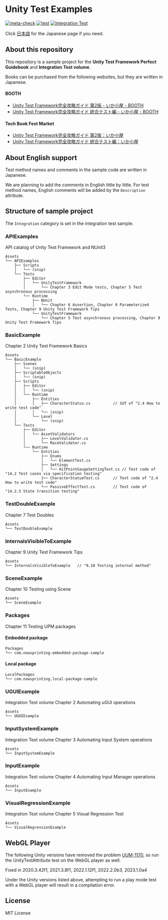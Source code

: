 # Unity Test Examples

[![meta-check](https://github.com/nowsprinting/UnityTestExamples/actions/workflows/metacheck.yml/badge.svg)](https://github.com/nowsprinting/UnityTestExamples/actions/workflows/metacheck.yml)
[![test](https://github.com/nowsprinting/UnityTestExamples/actions/workflows/test.yml/badge.svg)](https://github.com/nowsprinting/UnityTestExamples/actions/workflows/test.yml)
[![Integration Test](https://github.com/nowsprinting/UnityTestExamples/actions/workflows/test-integration.yml/badge.svg)](https://github.com/nowsprinting/UnityTestExamples/actions/workflows/test-integration.yml)

Click [日本語](./README.md) for the Japanese page if you need.



## About this repository

This repository is a sample project for the **Unity Test Framework Perfect Guidebook** and **Integration Test volume**.

Books can be purchased from the following websites, but they are written in Japanese.

#### BOOTH
- [Unity Test Framework完全攻略ガイド 第2版 - いか小屋 - BOOTH](https://ikagoya.booth.pm/items/3139036)
- [Unity Test Framework完全攻略ガイド 統合テスト編 - いか小屋 - BOOTH](https://ikagoya.booth.pm/items/4807367)

#### Tech Book Fest Market
- [Unity Test Framework完全攻略ガイド 第2版：いか小屋](https://techbookfest.org/product/5936401533108224)
- [Unity Test Framework完全攻略ガイド 統合テスト編：いか小屋](https://techbookfest.org/product/p5zcUfG5sLmgmd7ZtDhXNm)



## About English support

Test method names and comments in the sample code are written in Japanese. 

We are planning to add the comments in English little by little.
For test method names, English comments will be added by the `Description` attribute.



## Structure of sample project

The `Integration` category is set in the integration test sample.

### APIExamples

API catalog of Unity Test Framework and NUnit3

```
Assets
└── APIExamples
    ├── Scripts
    │   └── (snip)
    └── Tests
        ├── Editor
        │   └── UnityTestFramework
        │       └── Chapter 3 Edit Mode tests, Chapter 5 Test asynchronous processing
        └── Runtime
            ├── NUnit
            │   └── Chapter 6 Assertion, Chapter 8 Parameterized Tests, Chapter 9 Unity Test Framework Tips
            └── UnityTestFramework
                └── Chapter 5 Test asynchronous processing, Chapter 9 Unity Test Framework Tips
```

### BasicExample

Chapter 2 Unity Test Framework Basics

```
Assets
└── BasicExample
    ├── Scenes
    │   └── (snip)
    ├── ScriptableObjects
    │   └── (snip)
    ├── Scripts
    │   ├── Editor
    │   │   └── (snip)
    │   └── Runtime
    │       ├── Entities
    │       │   ├── CharacterStatus.cs          // SUT of "2.4 How to write test code"
    │       │   └── (snip)
    │       └── Level
    │           └── (snip)
    └── Tests
        ├── Editor
        │   └── AssetValidators
        │       ├── LevelValidator.cs
        │       └── RaceValidator.cs
        └── Runtime
            └── Entities
                ├── Enums
                │   └── ElementTest.cs
                ├── Settings
                │   └── HitPointGaugeSettingTest.cs // Test code of "14.2 Test cases via specification testing"
                ├── CharacterStatueTest.cs      // Test code of "2.4 How to write test code"
                └── PassiveEffectTest.cs        // Test code of "14.2.5 State transition testing"
```

### TestDoubleExample

Chapter 7 Test Doubles

```
Assets
└── TestDoubleExample
```

### InternalsVisibleToExample

Chapter 9 Unity Test Framework Tips

```
Assets
└── InternalsVisibleToExample   // "9.10 Testing internal method"
```

### SceneExample

Chapter 10 Testing using Scene

```
Assets
└── SceneExample
```

### Packages

Chapter 11 Testing UPM packages

#### Embedded package

```
Packages
└── com.nowsprinting.embedded-package-sample
```

#### Local package

```
LocalPackages
└── com.nowsprinting.local-package-sample
```

### UGUIExample

Integration Test volume Chapter 2 Automating uGUI operations

```
Assets
└── UGUIExample
```

### InputSystemExample

Integration Test volume Chapter 3 Automating Input System operations

```
Assets
└── InputSystemExample
```

### InputExample

Integration Test volume Chapter 4 Automating Input Manager operations

```
Assets
└── InputExample
```

### VisualRegressionExample

Integration Test volume Chapter 5 Visual Regression Test

```
Assets
└── VisualRegressionExample
```



## WebGL Player

The following Unity versions have removed the problem [UUM-1170](https://issuetracker.unity3d.com/issues/webgl-chrome-the-message-header-is-corrupted-and-for-security-reasons-connection-will-be-terminated-dot-errors), so run the UnityTestAttribute test on the WebGL player as well.

Fixed in 2020.3.42f1, 2021.3.8f1, 2022.1.12f1, 2022.2.0b3, 2023.1.0a4

Under the Unity versions listed above, attempting to run a play mode test with a WebGL player will result in a compilation error.



## License

MIT License
